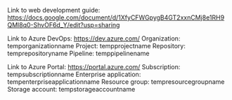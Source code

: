 Link to web development guide: https://docs.google.com/document/d/1XfyCFWGpygB4GT2xxnCMj8e1RH9QMl8q0-ShvOF6d_Y/edit?usp=sharing

Link to Azure DevOps: https://dev.azure.com/
Organization: temporganizationname
Project: tempprojectname
Repository: temprepositoryname
Pipeline: temppipelinename

Link to Azure Portal: https://portal.azure.com/
Subscription: tempsubscriptionname
Enterprise application: tempenterpriseapplicationname
Resource group: tempresourcegroupname
Storage account: tempstorageaccountname